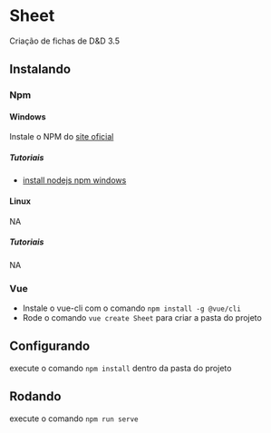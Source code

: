 # Sheet
Criação de fichas de D&amp;D 3.5

## Instalando
### Npm
#### Windows
Instale o NPM do [site oficial](https://www.npmjs.com/get-npm)
##### Tutoriais

- [install nodejs npm windows](http://blog.teamtreehouse.com/install-node-js-npm-windows)

#### Linux
NA
##### Tutoriais
NA
### Vue
- Instale o vue-cli com o comando `npm install -g @vue/cli`
- Rode o comando `vue create Sheet` para criar a pasta do projeto

## Configurando
execute o comando `npm install` dentro da pasta do projeto

## Rodando
execute o comando `npm run serve`
